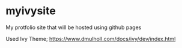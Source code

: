 # myivysite

My protfolio site that will be hosted using github pages

Used Ivy Theme; https://www.dmulholl.com/docs/ivy/dev/index.html
